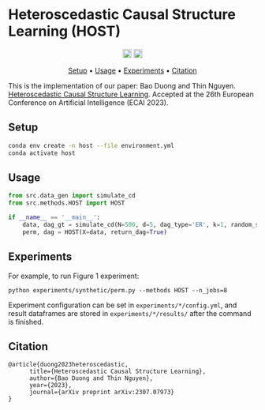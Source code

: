 # Heteroscedastic Causal Structure Learning (HOST)


<p align="center" markdown="1">
    <img src="https://img.shields.io/badge/Python-3.8-green.svg" alt="Python Version" height="18">
    <a href="https://arxiv.org/abs/2307.07973"><img src="https://img.shields.io/badge/arXiv-2307.07973-b31b1b.svg" alt="arXiv" height="18"></a>
</p>

<p align="center">
  <a href="#installation">Setup</a> •
  <a href="#usage">Usage</a> •
  <a href="#experiments">Experiments</a> •
  <a href="#citation">Citation</a>
</p>

This is the implementation of our paper: Bao Duong and Thin Nguyen. [Heteroscedastic Causal Structure Learning](https://arxiv.org/abs/2307.07973). Accepted at the 26th European Conference on Artificial Intelligence (ECAI 2023).

## Setup

```bash
conda env create -n host --file environment.yml
conda activate host
```

## Usage

```python
from src.data_gen import simulate_cd
from src.methods.HOST import HOST

if __name__ == '__main__':
    data, dag_gt = simulate_cd(N=500, d=5, dag_type='ER', k=1, random_state=0)
    perm, dag = HOST(X=data, return_dag=True)
```

## Experiments

For example, to run Figure 1 experiment:
```
python experiments/synthetic/perm.py --methods HOST --n_jobs=8
```

Experiment configuration can be set in `experiments/*/config.yml`, and result dataframes are stored in `experiments/*/results/` after the command is finished.

## Citation

```
@article{duong2023heteroscedastic,
      title={Heteroscedastic Causal Structure Learning}, 
      author={Bao Duong and Thin Nguyen},
      year={2023},
      journal={arXiv preprint arXiv:2307.07973}
}
```
